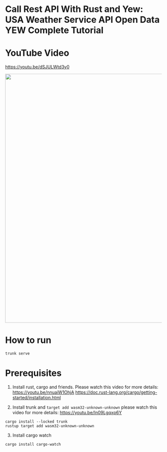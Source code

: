 
# Call Rest API With Rust and Yew: USA Weather Service API Open Data YEW Complete Tutorial

# YouTube Video
https://youtu.be/dSJULWtd3y0


<p align="center">
  <img src="https://user-images.githubusercontent.com/1176339/179649844-c1d88089-9fe1-4fe7-8b98-bf01fa35e1b0.png" width="800"/>
</p>


# How to run
```
trunk serve
```

# Prerequisites

1. Install rust, cargo and friends. Please watch this video for more details: https://youtu.be/nnuaiW1OhjA
https://doc.rust-lang.org/cargo/getting-started/installation.html

2. Install trunk and `target add wasm32-unknown-unknown` please watch this video for more details: https://youtu.be/In09Lgqxp6Y
```
cargo install --locked trunk
rustup target add wasm32-unknown-unknown
```

3. Install cargo watch 
```
cargo install cargo-watch
```
